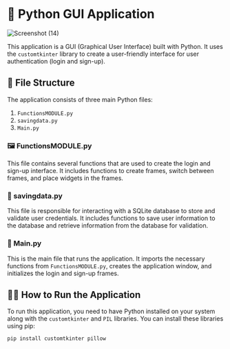 # 🚀 Python GUI Application
![Screenshot (14)](https://github.com/MAVUNDL/Basic_login_system/assets/117544413/d1233a83-4ad4-41ad-b4c9-943b8c4e523e)


This application is a GUI (Graphical User Interface) built with Python. It uses the `customtkinter` library to create a user-friendly interface for user authentication (login and sign-up).

## 📂 File Structure

The application consists of three main Python files:

1. `FunctionsMODULE.py`
2. `savingdata.py`
3. `Main.py`

### 🖼️ FunctionsMODULE.py

This file contains several functions that are used to create the login and sign-up interface. It includes functions to create frames, switch between frames, and place widgets in the frames.

### 💾 savingdata.py

This file is responsible for interacting with a SQLite database to store and validate user credentials. It includes functions to save user information to the database and retrieve information from the database for validation.

### 🎯 Main.py

This is the main file that runs the application. It imports the necessary functions from `FunctionsMODULE.py`, creates the application window, and initializes the login and sign-up frames.

## 🏃‍♀️ How to Run the Application

To run this application, you need to have Python installed on your system along with the `customtkinter` and `PIL` libraries. You can install these libraries using pip:

```bash
pip install customtkinter pillow
